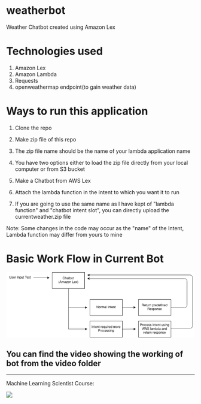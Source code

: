 # weatherbot

Weather Chatbot created using Amazon Lex

# Technologies used
1. Amazon Lex
2. Amazon Lambda
3. Requests
4. openweathermap endpoint(to gain weather data)

#  Ways to run this application
1. Clone the repo
2. Make zip file of this repo
  1. The zip file name should be the name of your lambda application name
  2. You have two options either to load the zip file directly from your local computer or from S3 bucket

3. Make a Chatbot from AWS Lex
4. Attach the lambda function in the intent to which you want it to run
5. If you are going to use the same name as I have kept of "lambda function" and "chatbot intent slot", you can directly upload the currentweather.zip file 

Note:
Some changes in the code may occur as the "name" of the Intent, Lambda function may differ from yours to mine

# Basic Work Flow in Current Bot

<img src= "https://github.com/milan400/weatherbot/blob/main/images/working.png"/>

## You can find the video showing the working of bot from the video folder

-------------------------------------------------------------------------------------------------
Machine Learning Scientist Course:

<img src="https://github.com/milan400/RekognitionS3/blob/master/machinelearning.png"/>
